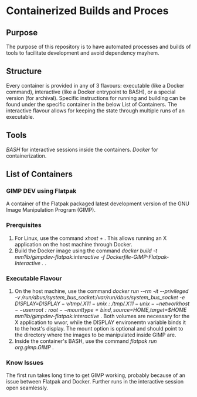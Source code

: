 # Containerized Builds and Proces

## Purpose

The purpose of this repository is to have automated processes and builds of tools to facilitate development and avoid dependency mayhem.

## Structure

Every container is provided in any of 3 flavours: executable (like a Docker command), interactive (like a Docker entrypoint to BASH), or a special version (for archival). Specific instructions for running and building can be found under the specific container in the below List of Containers. The interactive flavour allows for keeping the state through multiple runs of an executable.

## Tools

_BASH_ for interactive sessions inside the containers.
_Docker_ for containerization.

## List of Containers

### GIMP DEV using Flatpak
A container of the Flatpak packaged latest development version of the GNU Image Manipulation Program (GIMP).
### Prerquisites
1. For Linux, use the command _xhost +_ . This allows running an X application on the host machine through Docker.
1. Build the Docker image using the command _docker build -t mm1ib/gimpdev-flatpak:interactive -f Dockerfile-GIMP-Flatpak-Interactive ._ .
### Executable Flavour
1. On the host machine, use the command _docker run --rm -it --privileged -v /run/dbus/system_bus_socket:/var/run/dbus/system_bus_socket -e DISPLAY=${DISPLAY} -v /tmp/.X11-unix:/tmp/.X11-unix --network host  --user root:root --mount type=bind,source=$HOME,target=$HOME mm1ib/gimpdev-flatpak:interactive_ . Both volumes are necessary for the X application to wwor, while the DISPLAY environemtn variable binds it to the host's display. The mount option is optional and should point to the directory where the images to be manipulated inside GIMP are.
1. Inside the container's BASH, use the command _flatpak run org.gimp.GIMP_ .
### Know Issues
The first run takes long time to get GIMP working, probably because of an issue between Flatpak and Docker. Further runs in the interactive session open seamlessly.
